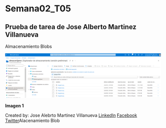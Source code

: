 # Semana02_T05
## Prueba de tarea de Jose Alberto Martinez Villanueva
Almacenamiento Blobs 


![Imagen 1](https://github.com/JoseAlbertoMV/Semana02_T05/blob/2a12fdd4e5fee594d91940665f314782559de68d/Semana2%20T5/image01.png)

**Imagen 1**


Created by: Jose Alebrto Martinez Villanueva 
[LinkedIn](https://www.linkedin.com/in/jos%C3%A9-alberto-martinez-villanueva-98ba9919)
[Facebook](https://www.facebook.com/jamartinezv)
[Twitter](https://twitter.com/pepe_beto)Alacenamiento Blob

